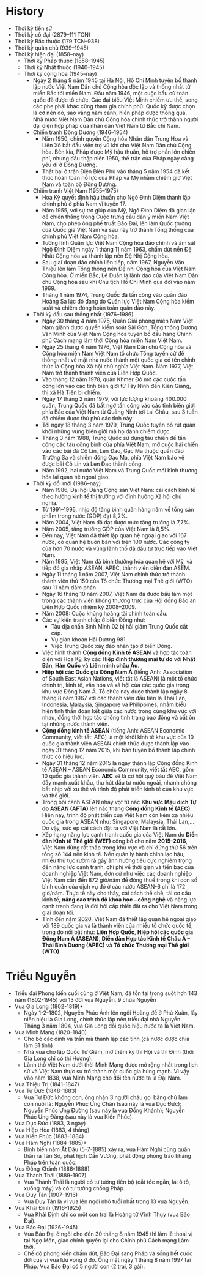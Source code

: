 # History
+ Thời kỳ tiền sử
+ Thời kỳ cổ đại (2879–111 TCN)
+ Thời kỳ Bắc thuộc (179 TCN–938)
+ Thời kỳ quân chủ (939–1945)
+ Thời kỳ hiện đại (1858–nay)
  + Thời kỳ Pháp thuộc (1858–1945)
  + Thời kỳ Nhật thuộc (1940–1945)
  + Thời kỳ cộng hòa (1945–nay)
    + Ngày 2 tháng 9 năm 1945 tại Hà Nội, Hồ Chí Minh tuyên bố thành lập nước Việt Nam Dân chủ Cộng hòa độc lập và thống nhất từ miền Bắc tới miền Nam. Đầu năm 1946, một cuộc bầu cử toàn quốc đã được tổ chức. Các đại biểu Việt Minh chiếm ưu thế, song các phe phái khác cũng tham gia chính phủ. Quốc kỳ được chọn là cờ nền đỏ, sao vàng năm cánh, hiến pháp được thông qua. Nhà nước Việt Nam Dân chủ Cộng hòa chính thức trở thành người đại diện hợp pháp của nhân dân Việt Nam từ Bắc chí Nam.
    + Chiến tranh Đông Dương (1946–1954)
      + Năm 1950, chính quyền Cộng hòa Nhân dân Trung Hoa và Liên Xô bắt đầu viện trợ vũ khí cho Việt Nam Dân chủ Cộng hòa. Bên kia, Pháp được Mỹ hậu thuẫn, hỗ trợ phần lớn chiến phí, nhưng đầu thập niên 1950, thế trận của Pháp ngày càng yếu đi ở Đông Dương.
      + Thất bại ở trận Điện Biên Phủ vào tháng 5 năm 1954 đã kết thúc hoàn toàn nỗ lực của Pháp và Mỹ nhằm chiếm giữ Việt Nam và toàn bộ Đông Dương.
    + Chiến tranh Việt Nam (1955–1975)
      + Hoa Kỳ quyết định hậu thuẫn cho Ngô Đình Diệm thành lập chính phủ ở phía Nam vĩ tuyến 17.
      + Năm 1955, với sự trợ giúp của Mỹ, Ngô Đình Diệm đã gian lận để chiến thắng trong Cuộc trưng cầu dân ý miền Nam Việt Nam, cho phép ông phế truất Bảo Đại, lên làm Quốc trưởng của Quốc gia Việt Nam và sau này trở thành Tổng thống của chính phủ Việt Nam Cộng hòa.
      + Tướng lĩnh Quân lực Việt Nam Cộng hòa đảo chính và ám sát Ngô Đình Diệm ngày 1 tháng 11 năm 1963, chấm dứt nền Đệ Nhất Cộng hòa và thành lập nền Đệ Nhị Cộng hòa. 
      + Sau giai đoạn đảo chính liên tiếp, năm 1967, Nguyễn Văn Thiệu lên làm Tổng thống nền Đệ nhị Cộng hòa của Việt Nam Cộng hòa. Ở miền Bắc, Lê Duẩn là lãnh đạo của Việt Nam Dân chủ Cộng hòa sau khi Chủ tịch Hồ Chí Minh qua đời vào năm 1969.
      + Tháng 1 năm 1974, Trung Quốc đã tấn công vào quần đảo Hoàng Sa lúc đó đang do Quân lực Việt Nam Cộng hòa kiểm soát và chiếm đóng hoàn toàn quần đảo này.
    + Thời kỳ đầu sau thống nhất (1976–1986)
      + Ngày 30 tháng 4 năm 1975, Quân Giải phóng miền Nam Việt Nam giành được quyền kiểm soát Sài Gòn, Tổng thống Dương Văn Minh của Việt Nam Cộng hòa tuyên bố đầu hàng Chính phủ Cách mạng lâm thời Cộng hòa miền Nam Việt Nam.
      + Ngày 25 tháng 4 năm 1976, Việt Nam Dân chủ Cộng hòa và Cộng hòa miền Nam Việt Nam tổ chức Tổng tuyển cử để thống nhất về mặt nhà nước thành một quốc gia có tên chính thức là Cộng hòa Xã hội chủ nghĩa Việt Nam. Năm 1977, Việt Nam trở thành thành viên của Liên Hợp Quốc.
      + Vào tháng 12 năm 1978, quân Khmer Đỏ mở các cuộc tấn công lớn vào các tỉnh biên giới từ Tây Ninh đến Kiên Giang, thị xã Hà Tiên bị chiếm.
      + Ngày 17 tháng 2 năm 1979, với lực lượng khoảng 400.000 quân, Trung Quốc đã bất ngờ tấn công vào các tỉnh biên giới phía Bắc của Việt Nam từ Quảng Ninh tới Lai Châu, sau 3 tuần đã chiếm được thủ phủ các tỉnh này.
      + Tới ngày 18 tháng 3 năm 1979, Trung Quốc tuyên bố rút quân khỏi những vùng biên giới mà họ đánh chiếm được.
      + Tháng 3 năm 1988, Trung Quốc sử dụng tàu chiến để tấn công các tàu công binh của phía Việt Nam, mở cuộc hải chiến vào các bãi đá Cô Lin, Len Đao, Gạc Ma thuộc quần đảo Trường Sa và chiếm đóng Gạc Ma, phía Việt Nam bảo vệ được bãi Cô Lin và Len Đao thành công.
      + Năm 1992, hai nước Việt Nam và Trung Quốc mới bình thường hóa lại quan hệ ngoại giao.
    + Thời kỳ đổi mới (1986–nay)
      + Năm 1986, Đại hội Đảng Cộng sản Việt Nam: cải cách kinh tế theo hướng kinh tế thị trường với định hướng Xã hội chủ nghĩa.
      + Từ 1991–1995, nhịp độ tăng bình quân hàng năm về tổng sản phẩm trong nước (GDP) đạt 8,2%.
      + Năm 2004, Việt Nam đã đạt được mức tăng trưởng là 7,7%.
      + Năm 2005, tăng trưởng GDP của Việt Nam là 8,5%.
      + Đến nay, Việt Nam đã thiết lập quan hệ ngoại giao với 167 nước, có quan hệ buôn bán với trên 100 nước. Các công ty của hơn 70 nước và vùng lãnh thổ đã đầu tư trực tiếp vào Việt Nam.
      + Năm 1995, Việt Nam đã bình thường hóa quan hệ với Mỹ, và tiếp đó gia nhập ASEAN, APEC, thành viên diễn đàn ASEM.
      + Ngày 11 tháng 1 năm 2007, Việt Nam chính thức trở thành thành viên thứ 150 của Tổ chức Thương mại Thế giới (WTO) sau 11 năm đàm phán.
      + Ngày 16 tháng 10 năm 2007, Việt Nam đã được bầu làm một trong các thành viên không thường trực của Hội đồng Bảo an Liên Hợp Quốc nhiệm kỳ 2008–2009.
      + Năm 2008: Cuộc khủng hoảng tài chính toàn cầu.
      + Các sự kiện tranh chấp ở biển Đông như:
        + Tàu địa chấn Bình Minh 02 bị hải giám Trung Quốc cắt cáp.
        + Vụ giàn khoan Hải Dương 981.
        + Việc Trung Quốc xây đảo nhân tạo ở biển Đông.
      + Việc hình thành **Cộng đồng Kinh tế ASEAN** và hợp tác toàn diện với Hoa Kỳ, ký các **Hiệp định thương mại tự do** với **Nhật Bản**, **Hàn Quốc** và **Liên minh châu Âu**.
      + **Hiệp hội các Quốc gia Đông Nam Á** (tiếng Anh: Association of South East Asian Nations, viết tắt là ASEAN) là một tổ chức chính trị, kinh tế, văn hóa và xã hội của các quốc gia trong khu vực Đông Nam Á. Tổ chức này được thành lập ngày 8 tháng 8 năm 1967 với các thành viên đầu tiên là Thái Lan, Indonesia, Malaysia, Singapore và Philippines, nhằm biểu hiện tinh thần đoàn kết giữa các nước trong cùng khu vực với nhau, đồng thời hợp tác chống tình trạng bạo động và bất ổn tại những nước thành viên.
      + **Cộng đồng kinh tế ASEAN** (tiếng Anh: ASEAN Economic Community, viết tắt: AEC) là một khối kinh tế khu vực của 10 quốc gia thành viên ASEAN chính thức được thành lập vào ngày 31 tháng 12 năm 2015, khi bản tuyên bố thành lập chính thức có hiệu lực.
      + Ngày 31 tháng 12 năm 2015 là ngày thành lập Cộng đồng Kinh tế ASEAN – ASEAN Economic Community, viết tắt AEC, gồm 10 quốc gia thành viên. **AEC** sẽ là cơ hội quý báu để Việt Nam đẩy mạnh xuất khẩu, thu hút đầu tư nước ngoài, nhanh chóng bắt nhịp với xu thế và trình độ phát triển kinh tế của khu vực và thế giới.
      + Trong bối cảnh ASEAN nhảy vọt từ nấc **Khu vực Mậu dịch Tự do ASEAN (AFTA)** lên nấc thang **Cộng đồng Kinh tế (AEC)**. Hiện nay, trình độ phát triển của Việt Nam còn kém xa nhiều quốc gia trong ASEAN như: Singapore, Malaysia, Thái Lan,... Do vậy, sức ép cải cách đặt ra với Việt Nam là rất lớn.
      + Xếp hạng năng lực cạnh tranh quốc gia của Việt Nam do **Diễn đàn Kinh tế Thế giới (WEF)** công bố cho năm **2015–2016**, Việt Nam đứng rất thấp trong khu vực và chỉ đứng thứ 56 trên tổng số 144 nền kinh tế. Nền quản lý hành chính lạc hậu, nhiều thủ tục rườm rà gây ảnh hưởng tiêu cực nghiêm trọng đến năng lực cạnh tranh, chi phí về thời gian và tiền bạc của doanh nghiệp Việt Nam, đơn cử như việc các doanh nghiệp Việt Nam cần đến 872 giờ/năm để đóng thuế trong khi con số bình quân của dịch vụ đó ở các nước ASEAN-6 chỉ là 172 giờ/năm. Thực tế này cho thấy, cải cách thể chế, tái cơ cấu kinh tế, **nâng cao trình độ khoa học – công nghệ** và năng lực cạnh tranh đang là đòi hỏi cấp thiết đặt ra cho Việt Nam trong giai đoạn tới.
      + Tính đến năm 2020, Việt Nam đã thiết lập quan hệ ngoại giao với 189 quốc gia và là thành viên của nhiều tổ chức quốc tế, trong đó nổi bật như: **Liên Hợp Quốc**, **Hiệp hội các quốc gia Đông Nam Á (ASEAN)**, **Diễn đàn Hợp tác Kinh tế Châu Á – Thái Bình Dương (APEC)** và **Tổ chức Thương mại Thế giới (WTO)**.

# Triều Nguyễn
+ Triều đại Phong kiến cuối cùng ở Việt Nam, đã tồn tại trong suốt hơn 143 năm (1802-1945) với 13 đời vua Nguyễn, 9 chúa Nguyễn
+ Vua Gia Long (1802-1819)*
  + Ngày 1-2-1802, Nguyễn Phúc Ánh lên ngôi Hoàng đế ở Phú Xuân, lấy niên hiệu là Gia Long, chính thức lập nên triều đại nhà Nguyễn. Tháng 3 năm 1804, vua Gia Long đổi quốc hiệu nước ta là Việt Nam.
+ Vua Minh Mạng (1820-1840)
  + Cho bỏ các dinh và trấn mà thành lập các tỉnh (cả nước được chia làm 31 tỉnh)
  + Nhà vua cho lập Quốc Tử Giám, mở thêm kỳ thi Hội và thi Đình (thời Gia Long chỉ có thi Hương).
  + Lãnh thổ Việt Nam dưới thời Minh Mạng được mở rộng nhất trong lịch sử và Việt Nam thực sự trở thành một quốc gia hùng mạnh. Vì vậy vào năm 1838, vua Minh Mạng cho đổi tên nước ta là Đại Nam.
+ Vua Thiệu Trị (1841-1847)
+ Vua Tự Đức (1848-1883)
  + Vua Tự Đức không con, ông nhận 3 người cháu gọi bằng chú làm con nuôi là: Nguyễn Phúc Ưng Chân (sau này là vua Dục Đức); Nguyễn Phúc Ưng Đường (sau này là vua Đồng Khánh); Nguyễn Phúc Ưng Đăng (sau này là vua Kiến Phúc).
+ Vua Dục Đức (1883, 3 ngày)
+ Vua Hiệp Hòa (1883, 4 tháng)
+ Vua Kiến Phúc (1883-1884)
+ Vua Hàm Nghi (1884-1885)*
  + Binh biến năm Ất Dậu (5-7-1885) xảy ra, vua Hàm Nghi cùng quần thần ra Tân Sở, phát hịch Cần Vương, phát động phong trào kháng Pháp trên toàn quốc.
+ Vua Đồng Khánh (1886-1888)
+ Vua Thành Thái (1889-1907)
  + Vua Thành Thái là người có tư tưởng tiến bộ (cắt tóc ngắn, lái ô tô, xuồng máy) và có tư tưởng chống Pháp.
+ Vua Duy Tân (1907-1916)
  + Vua Duy Tân là vị vua lên ngôi nhỏ tuổi nhất trong 13 vua Nguyễn.
+ Vua Khải Định (1916-1925)
  + Vua Khải Định chỉ có một con trai là Hoàng tử Vĩnh Thụy (vua Bảo Đại).
+ Vua Bảo Đại (1926-1945)
  + Vua Bảo Đại ở ngôi cho đến 30 tháng 8 năm 1945 thì làm lễ thoái vị tại Ngọ Môn, giao chính quyền lại cho Chính phủ Cách mạng Lâm thời.
  + Chế độ phong kiến chấm dứt, Bảo Đại sang Pháp và sống hết cuộc đời của vị vua lưu vong ở đó. Ông mất ngày 1 tháng 8 năm 1997 tại Pháp.
Vua Bảo Đại có 5 người con (2 trai, 3 gái).
